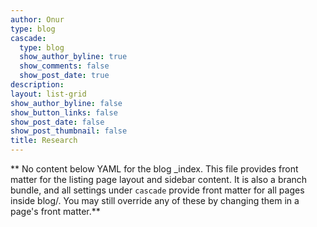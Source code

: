 ```yaml
---
author: Onur 
type: blog 
cascade:
  type: blog
  show_author_byline: true
  show_comments: false
  show_post_date: true
description: 
layout: list-grid
show_author_byline: false
show_button_links: false
show_post_date: false
show_post_thumbnail: false
title: Research  
---
```


** No content below YAML for the blog _index. This file provides front matter for the listing page layout and sidebar content. It is also a branch bundle, and all settings under `cascade` provide front matter for all pages inside blog/. You may still override any of these by changing them in a page's front matter.**

